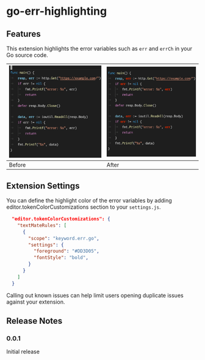 # go-err-highlighting

## Features

This extension highlights the error variables such as `err` and `errCh` in your Go source code.

   
|![before.png](before.png)|![after.png](after.png)|
|---|---|
|Before|After|

## Extension Settings

You can define the highlight color of the error variables by adding editor.tokenColorCustomizations section to your `settings.js`.

```json
  "editor.tokenColorCustomizations": {
    "textMateRules": [
      {
        "scope": "keyword.err.go",
        "settings": {
          "foreground": "#DD3D05",
          "fontStyle": "bold",
        }
      }
    ]
  }
```

Calling out known issues can help limit users opening duplicate issues against your extension.

## Release Notes


### 0.0.1

Initial release
